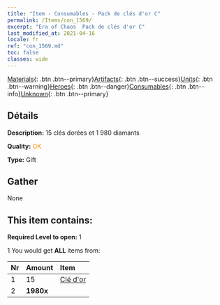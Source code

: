 ```yaml
---
title: "Item - Consumables - Pack de clés d'or C"
permalink: /Items/con_1569/
excerpt: "Era of Chaos  Pack de clés d'or C"
last_modified_at: 2021-04-16
locale: fr
ref: "con_1569.md"
toc: false
classes: wide
---
```

 [Materials](/fr/Items/){: .btn .btn--primary}[Artifacts](/fr/Items/Artifacts/){: .btn .btn--success}[Units](/fr/Items/Units/){: .btn .btn--warning}[Heroes](/fr/Items/Heroes/){: .btn .btn--danger}[Consumables](/fr/Items/Consumables/){: .btn .btn--info}[Unknown](/fr/Items/Unknown/){: .btn .btn--primary}

## Détails
 **Description:** 15 clés dorées et 1 980 diamants

 **Quality:** <span style="color: #FF8C00">OK</span>

 **Type:** Gift

## Gather

  None

## This item contains:

 **Required Level to open:** 1

 1 You would get **ALL** items  from:

  | Nr | Amount |     Item    |
  |:---|:-------|:------------|
  | 1 | 15 | [Clé d'or](/fr/Items/con_783/) |  | 
  | 2 |  **1980x** | <i class="fas fa-gem"/> |  | 
